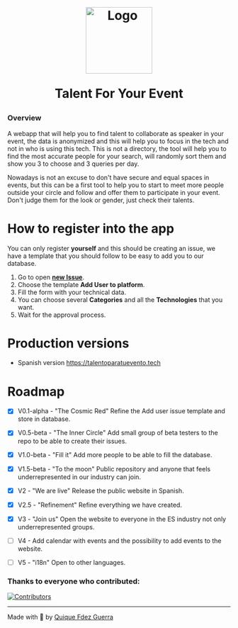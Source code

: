 <a id="logos" class="anchor" aria-hidden="true" href="#logos"></a><br/>

<h1 align="center">
  <a href="https://raw.githubusercontent.com/CKGrafico/talentforyourevent/main/branding/logo.png"><img src="https://i.imgur.com/eJpPeOB.png"  width="150" alt="Logo"></a>
    <p align="center">Talent For Your Event</p>
</h1>

### Overview

A webapp that will help you to find talent to collaborate as speaker in your event, the data is anonymized and this will help you to focus in the tech and not in who is using this tech. This is not a directory, the tool will help you to find the most accurate people for your search, will randomly sort them and show you 3 to choose and 3 queries per day.

Nowadays is not an excuse to don't have secure and equal spaces in events, but this can be a first tool to help you to start to meet more people outside your circle and follow and offer them to participate in your event. Don't judge them for the look or gender, just check their talents.

# How to register into the app

You can only register **yourself** and this should be creating an issue, we have a template that you should follow to be easy to add you to our database.

1. Go to open [**new Issue**](https://github.com/CKGrafico/talentforyourevent/issues/new/choose).
1. Choose the template **Add User to platform**.
1. Fill the form with your technical data.
1. You can choose several **Categories** and all the **Technologies** that you want.
1. Wait for the approval process.

# Production versions

- Spanish version https://talentoparatuevento.tech

# Roadmap

- [x] V0.1-alpha - "The Cosmic Red" Refine the Add user issue template and store in database.
- [x] V0.5-beta - "The Inner Circle" Add small group of beta testers to the repo to be able to create their issues.
- [x] V1.0-beta - "Fill it" Add more people to be able to fill the database.
- [x] V1.5-beta - "To the moon" Public repository and anyone that feels underrepresented in our industry can join.
- [x] V2 - "We are live" Release the public website in Spanish.
- [x] V2.5 - "Refinement" Refine everything we have created.
- [x] V3 - "Join us" Open the website to everyone in the ES industry not only underrepresented groups.
- [ ] V4 - Add calendar with events and the possibility to add events to the website.
- [ ] V5 - "i18n" Open to other languages.


### Thanks to everyone who contributed:
[![Contributors](https://contrib.rocks/image?repo=ckgrafico/talentforyourevent)](https://github.com/CKGrafico/talentforyourevent/graphs/contributors)

---
Made with 🍕 by [Quique Fdez Guerra](https://twitter.com/ckgrafico)
